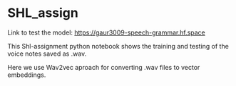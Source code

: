 # SHL_assign

Link to test the model: https://gaur3009-speech-grammar.hf.space


This Shl-assignment python notebook shows the training and testing of the voice notes saved as .wav.


Here we use Wav2vec aproach for converting .wav files to vector embeddings.
